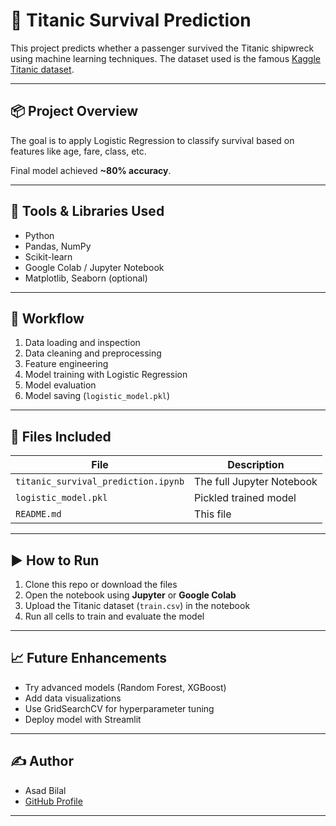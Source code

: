 # 🚢 Titanic Survival Prediction

This project predicts whether a passenger survived the Titanic shipwreck using machine learning techniques. The dataset used is the famous [Kaggle Titanic dataset](https://www.kaggle.com/competitions/titanic).

---

## 📦 Project Overview

The goal is to apply Logistic Regression to classify survival based on features like age, fare, class, etc.

Final model achieved **~80% accuracy**.

---

## 🧰 Tools & Libraries Used

- Python
- Pandas, NumPy
- Scikit-learn
- Google Colab / Jupyter Notebook
- Matplotlib, Seaborn (optional)

---

## 🧪 Workflow

1. Data loading and inspection
2. Data cleaning and preprocessing
3. Feature engineering
4. Model training with Logistic Regression
5. Model evaluation
6. Model saving (`logistic_model.pkl`)

---

## 📁 Files Included

| File | Description |
|------|-------------|
| `titanic_survival_prediction.ipynb` | The full Jupyter Notebook |
| `logistic_model.pkl` | Pickled trained model |
| `README.md` | This file |

---

## ▶️ How to Run

1. Clone this repo or download the files
2. Open the notebook using **Jupyter** or **Google Colab**
3. Upload the Titanic dataset (`train.csv`) in the notebook
4. Run all cells to train and evaluate the model

---

## 📈 Future Enhancements

- Try advanced models (Random Forest, XGBoost)
- Add data visualizations
- Use GridSearchCV for hyperparameter tuning
- Deploy model with Streamlit

---

## ✍️ Author

- Asad Bilal  
- [GitHub Profile](https://github.com/asadbilal29)

---

